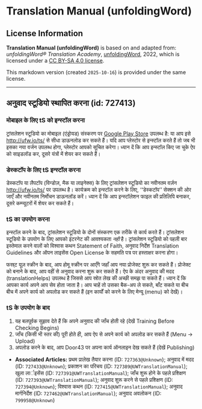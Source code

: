 # Translation Manual (unfoldingWord)

## License Information

**Translation Manual (unfoldingWord)** is based on and adapted from: _unfoldingWord® Translation Academy_, [unfoldingWord](https://unfoldingword.org/utw), 2022, which is licensed under a [CC BY-SA 4.0 license](https://creativecommons.org/licenses/by-sa/4.0/legalcode.en).

This markdown version (created `2025-10-16`) is provided under the same license.



--------------------------------

## अनुवाद स्टूडियो स्थापित करना (id: 727413)

### मोबाइल के लिए tS को इन्स्टॉल करना

ट्रांसलेशन स्टूडियो का मोबाइल (एंड्रोयड) संस्करण पर [Google Play Store](https://play.google.com/store/apps/details?id=com.translationstudio.androidapp) उपलब्ध है: या आप इसे http://ufw.io/ts/ से सीधा डाऊनलोड कर सकते हैं। यदि आप प्लेस्टोर से इन्स्टॉल करते हैं तो जब भी इसका नया वर्जन उपलब्ध होगा, प्लेस्टोर आपको सूचित करेगा। ध्यान दें कि आप इन्स्टॉल किए जा चुके ऐप को साइडलॉड कर, दूसरे यंत्रों में शेयर कर सकते हैं।

### डेस्कटॉप के लिए tS इन्स्टॉल करना

डेस्कटॉप या लैपटॉप (विन्डोज़, मैक या लाइनेक्स) के लिए ट्रांसलेशन स्टूडियो का नवीनतम वर्ज़न http://ufw.io/ts/ पर उपलब्ध है। कार्यक्रम को इन्स्टॉल करने के लिए, ‘‘डेस्कटॉप’’ सेक्शन की ओर जाएँ और नवीनतम निर्मोचन डाऊनलॉड करें। ध्यान दें कि आप इन्स्टॉलेशन फाइल की प्रतिलिपि बनाकर, दूसरे कम्प्यूटरों में शेयर कर सकते हैं।

### tS का उपयोग करना

इन्स्टॉल करने के बाद, ट्रांसलेशन स्टूडियो के दोनों संस्करण एक तरीके से कार्य करते हैं। ट्रांसलेशन स्टूडियो के उपयोग के लिए आपको इंटरनेट की आवश्यकता *नही* है। ट्रांसलेशन स्टूडियो को पहली बार इस्तेमाल करने वालों को विश्वास कथन Statement of Faith, अनुवाद निर्देश Translation Guidelines और ऑपन लाइसेंस Open License के सहमति पत्र पर हस्ताक्षर करना होगा।

फस्र्ट यूज़ स्क्रीन के बाद, आप होमू स्क्रीन पर आएँगे जहाँ आप नया प्रोजेक्ट शुरू कर सकते हैं। प्रोजेक्ट को बनाने के बाद, आप वहीं से अनुवाद करना शुरू कर सकते हैं। ऐप के अंदर अनुवाद की मदद (translationHelps) उपलब्ध है जिससे आप स्रोत लेख की अच्छी समझ पा सकते हैं। ध्यान दें कि आपका कार्य अपने आप सेव होता जाता है। आप चाहें तो उसका बैक\-अप ले सकते, बाँट सकते या बीच बीच में अपने कार्य को अपलोड कर सकते हैं (इन कार्यों को करने के लिए मेन्यू (menu) को देखें)।

### tS के उपयोग के बाद

1. यह बलपूर्वक सुझाव देते हैं कि अपने अनुवाद की जाँच होती रहे (देखें Training Before Checking Begins)
2. जाँच (किसी भी स्तर की) पूरी होते ही, आप ऐप से अपने कार्य को अपलोड कर सकते हैं (Menu → Upload)
3. अपलोड करने के बाद, आप Door43 पर अपना कार्य ऑनलाइन देख सकते हैं (देखें Publishing)

* **Associated Articles:** प्रथम प्रालेख तैयार करना (ID: `727363@Unknown`); अनुवाद में मदद (ID: `727433@Unknown`); प्रकाशन का परिचय (ID: `727389@UWTranslationManual`); खुला लार्इसेंस (ID: `727391@UWTranslationManual`); जाँच शुरू होने के पहले प्रशिक्षण (ID: `727393@UWTranslationManual`); अनुवाद शुरू करने से पहले प्रशिक्षण (ID: `727394@Unknown`); विश्वास कथन (ID: `727415@UWTranslationManual`); अनुवाद मार्गनिर्देश (ID: `727462@UWTranslationManual`); अनुवाद अवलोकन (ID: `799958@Unknown`)


